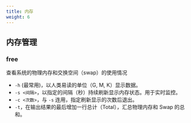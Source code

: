 ```yaml
---
title: 内存
weight: 6
---
```


## 内存管理

### free

查看系统的物理内存和交换空间（swap）的使用情况

- `-h` (最常用)，以人类易读的单位（G, M, K）显示数据。
- `-s <间隔>`，以指定的间隔（秒）持续刷新显示内存状态。用于实时监控。	
- `-c <次数>`，与 `-s` 连用，指定刷新显示的次数后退出。
- `-t`，在输出结果的最后增加一行总计（Total），汇总物理内存和 Swap 的总和。
